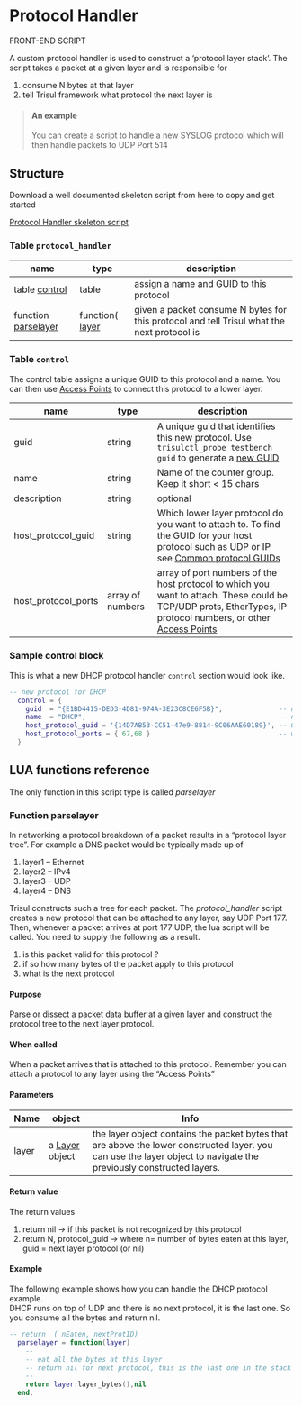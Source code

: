 # Protocol Handler

<span class='badge badge--info'>FRONT-END SCRIPT</span>

A custom protocol handler is used to construct a ‘protocol layer stack’. The script takes a packet at a given layer and is responsible for

1. consume N bytes at that layer
2. tell Trisul framework what protocol the next layer is

> #### An example
> You can create a script to handle a new SYSLOG protocol which will then handle packets to UDP Port 514

## Structure

Download a well documented skeleton script from here to copy and get started

[Protocol Handler skeleton script](https://github.com/trisulnsm/trisul-scripts/blob/master/lua/skeletons/protocol_handler.lua)

### Table `protocol_handler`

| name  | type | description  |
| ---- | ---- | ------ |
| table [control](/docs/lua/protocol_handler#table-control)              | table                                                           | assign a name and GUID to this protocol                                                    |
| function [parselayer](/docs/lua/protocol_handler#function-parselayer) | function( [layer](/docs/lua/obj_layer) | given a packet consume N bytes for this protocol and tell Trisul what the next protocol is |

### Table `control`

The control table assigns a unique GUID to this protocol and a name. You can then use [Access Points](/docs/ag/webadmin/access_points) to connect this protocol to a lower layer.

| name  | type | description |
| ----- | ----- | ------ |
| guid                | string           | A unique guid that identifies this new protocol. Use `trisulctl_probe testbench guid` to generate a [new GUID](/docs/ref/guid)                                                                                         |
| name                | string           | Name of the counter group. Keep it short < 15 chars                                                                                                                                                                     |
| description         | string           | optional                                                                                                                                                                                                                |
| host_protocol_guid  | string           | Which lower layer protocol do you want to attach to. To find the GUID for your host protocol such as UDP or IP see [Common protocol GUIDs](/docs/ref/guid#protocols)                                                   |
| host_protocol_ports | array of numbers | array of port numbers of the host protocol to which you want to attach. These could be TCP/UDP prots, EtherTypes, IP protocol numbers, or other [Access Points](/docs/ug/webadmin/access_points) |

### Sample control block

This is what a new DHCP protocol handler `control` section would look like.

```lua
-- new protocol for DHCP 
  control = {
    guid  = "{E1BD4415-DED3-4D81-974A-3E23C8CE6F5B}",              -- new protocol GUID we created
    name  = "DHCP",                                                -- new protocol name 
    host_protocol_guid = '{14D7AB53-CC51-47e9-8814-9C06AAE60189}', -- GUID for UDP  
    host_protocol_ports = { 67,68 }                                -- we want UDP ports 67,68
  }
  ```
## LUA functions reference

The only function in this script type is called *parselayer*

### Function parselayer

In networking a protocol breakdown of a packet results in a “protocol layer tree”. For example a DNS packet would be typically made up of

1. layer1 – Ethernet
2. layer2 – IPv4
3. layer3 – UDP
4. layer4 – DNS

Trisul constructs such a tree for each packet. The *protocol_handler* script creates a new protocol that can be attached to any layer, say UDP Port 177. Then, whenever a packet arrives at port 177 UDP, the lua script will be called. You need to supply the following as a result.

1. is this packet valid for this protocol ?
2. if so how many bytes of the packet apply to this protocol
3. what is the next protocol

#### Purpose

Parse or dissect a packet data buffer at a given layer and construct the protocol tree to the next layer protocol.

#### When called

When a packet arrives that is attached to this protocol. Remember you can attach a protocol to any layer using the “Access Points”

#### Parameters

|Name | object | Info |
| ----- | ---- | ------ |
| layer | a [Layer](/docs/lua/obj_layer) object | the layer object contains the packet bytes that are above the lower constructed layer. you can use the layer object to navigate the previously constructed layers. |


#### Return value

The return values

1. return nil → if this packet is not recognized by this protocol
2. return N, protocol_guid → where n= number of bytes eaten at this layer, guid = next layer protocol (or nil)

#### Example

The following example shows how you can handle the DHCP protocol example.  
DHCP runs on top of UDP and there is no next protocol, it is the last one. So you consume all the bytes and return nil.

```lua
-- return  ( nEaten, nextProtID) 
  parselayer = function(layer)
    --
    -- eat all the bytes at this layer 
    -- return nil for next protocol, this is the last one in the stack
    --
    return layer:layer_bytes(),nil
  end,
```
